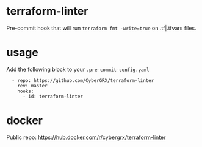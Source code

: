 # terraform-linter
Pre-commit hook that will run `terraform fmt -write=true` on .tf|.tfvars files. 

# usage
Add the following block to your `.pre-commit-config.yaml`
```
  - repo: https://github.com/CyberGRX/terraform-linter
    rev: master
    hooks:
      - id: terraform-linter
```

# docker
Public repo: https://hub.docker.com/r/cybergrx/terraform-linter
